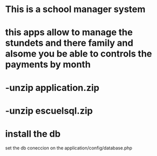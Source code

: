 This is a school manager system
=======

this apps allow to manage the stundets and there family and alsome you be able to controls the payments by month
=
-unzip application.zip
=
-unzip escuelsql.zip
=
install the db
=
set the db coneccion on the application/config/database.php
